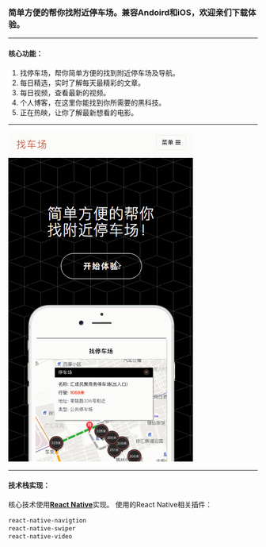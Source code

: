 ### 简单方便的帮你找附近停车场。兼容Andoird和iOS，欢迎亲们下载体验。

---
#### 核心功能：
1. 找停车场，帮你简单方便的找到附近停车场及导航。
2. 每日精选，实时了解每天最精彩的文章。
3. 每日视频，查看最新的视频。
4. 个人博客，在这里你能找到你所需要的黑科技。
5. 正在热映，让你了解最新想看的电影。

---
![](./demo.gif)

---
#### 技术栈实现：
核心技术使用[**React Native**][1]实现。
使用的React Native相关插件：
```
react-native-navigtion
react-native-swiper
react-native-video
```

  [1]: https://github.com/facebook/react-native